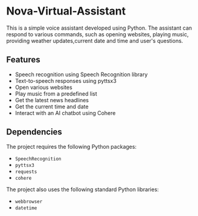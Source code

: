 # Nova-Virtual-Assistant
This is a simple voice assistant developed using Python. The assistant can respond to various commands, such as opening websites, playing music, providing weather updates,current date and time and user's questions.

## Features

- Speech recognition using Speech Recognition library
- Text-to-speech responses using pyttsx3
- Open various websites
- Play music from a predefined list
- Get the latest news headlines
- Get the current time and date
- Interact with an AI chatbot using Cohere

## Dependencies

The project requires the following Python packages:

- `SpeechRecognition`
- `pyttsx3`
- `requests`
- `cohere`

 The project also uses the following standard Python libraries:

- `webbrowser`
- `datetime`
